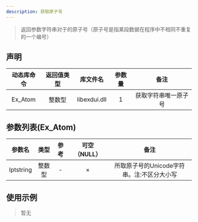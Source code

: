 ```yaml
---
description: 获取原子号
---
```




> 返回参数字符串对于的原子号（原子号是指某段数据在程序中不相同不重复的一个编号）



## 声明

|动态库命令|返回值类型|库文件名|参数量|备注|
|:----:|:----:|:----:|:----:|:----:|
|Ex_Atom|整数型|libexdui.dll|1|获取字符串唯一原子号|



## 参数列表(Ex_Atom)

| 参数名 | 类型 | 参考 | 可空（NULL） | 备注 |
|:----:|:----:|:----:|:----:|:----:|
|lptstring|整数型|-|×|所取原子号的Unicode字符串。注:不区分大小写|



## 使用示例

> 暂无

```Basc

```



